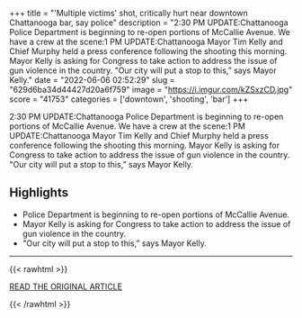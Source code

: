 +++
title = "'Multiple victims' shot, critically hurt near downtown Chattanooga bar, say police"
description = "2:30 PM UPDATE:Chattanooga Police Department is beginning to re-open portions of McCallie Avenue. We have a crew at the scene:1 PM UPDATE:Chattanooga Mayor Tim Kelly and Chief Murphy held a press conference following the shooting this morning. Mayor Kelly is asking for Congress to take action to address the issue of gun violence in the country. \"Our city will put a stop to this,” says Mayor Kelly."
date = "2022-06-06 02:52:29"
slug = "629d6ba34d44427d20a6f759"
image = "https://i.imgur.com/kZSxzCD.jpg"
score = "41753"
categories = ['downtown', 'shooting', 'bar']
+++

2:30 PM UPDATE:Chattanooga Police Department is beginning to re-open portions of McCallie Avenue. We have a crew at the scene:1 PM UPDATE:Chattanooga Mayor Tim Kelly and Chief Murphy held a press conference following the shooting this morning. Mayor Kelly is asking for Congress to take action to address the issue of gun violence in the country. \"Our city will put a stop to this,” says Mayor Kelly.

## Highlights

- Police Department is beginning to re-open portions of McCallie Avenue.
- Mayor Kelly is asking for Congress to take action to address the issue of gun violence in the country.
- "Our city will put a stop to this,” says Mayor Kelly.

---

{{< rawhtml >}}
  <p class="article-category">
    <a target="_blank" href="https://newschannel9.com/news/local/heavy-police-presence-in-downtown-chattanooga-sunday-morning-mass-shooting-crime-marys-bar-grill-mccallie-lyerly-gun-violence">READ THE ORIGINAL ARTICLE</a>
  </p>
{{< /rawhtml >}}
